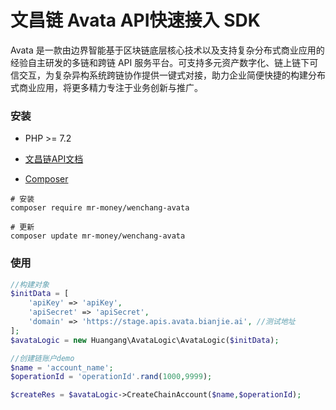 # 文昌链 Avata API快速接入 SDK
Avata 是一款由边界智能基于区块链底层核心技术以及支持复杂分布式商业应用的经验自主研发的多链和跨链 API 服务平台。可支持多元资产数字化、链上链下可信交互，为复杂异构系统跨链协作提供一键式对接，助力企业简便快捷的构建分布式商业应用，将更多精力专注于业务创新与推广。


### 安装
- PHP >= 7.2
- <a href="https://apis.avata.bianjie.ai/" target="_blank">文昌链API文档</a>

- <a href="https://getcomposer.org/doc/00-intro.md" target="_blank">Composer</a>

```shell
# 安装
composer require mr-money/wenchang-avata

# 更新
composer update mr-money/wenchang-avata
```

### 使用
```php
//构建对象
$initData = [
    'apiKey' => 'apiKey',
    'apiSecret' => 'apiSecret',
    'domain' => 'https://stage.apis.avata.bianjie.ai', //测试地址
];
$avataLogic = new Huangang\AvataLogic\AvataLogic($initData);

//创建链账户demo
$name = 'account_name';
$operationId = 'operationId'.rand(1000,9999);

$createRes = $avataLogic->CreateChainAccount($name,$operationId);

```